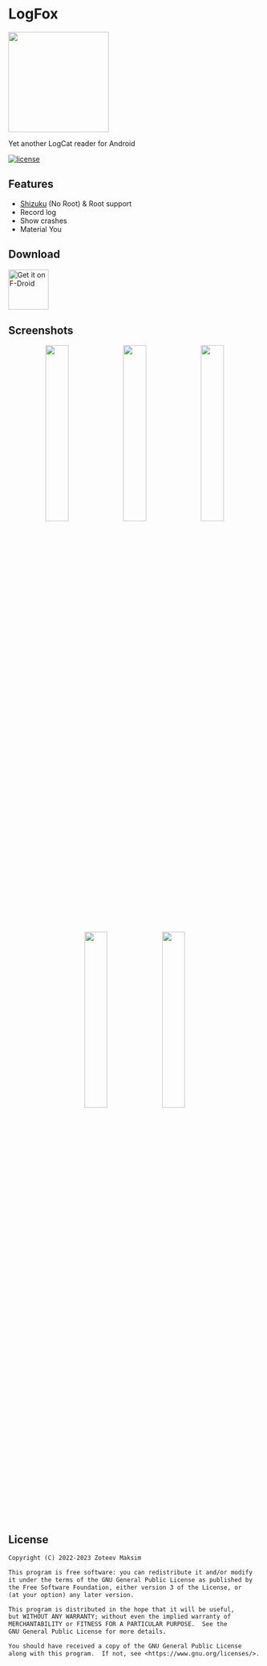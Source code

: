 # LogFox

<img src="./app/src/main/res/mipmap-xxxhdpi/ic_launcher.png" width="200" />

Yet another LogCat reader for Android

[![license](https://img.shields.io/github/license/F0x1d/LogFox)](./LICENSE)

## Features

- [Shizuku](https://shizuku.rikka.app/) (No Root) & Root support
- Record log
- Show crashes
- Material You

## Download

<a href="https://f-droid.org/packages/com.f0x1d.logfox">
    <img src="https://fdroid.gitlab.io/artwork/badge/get-it-on.png"
    alt="Get it on F-Droid"
    height="80">
</a>

## Screenshots

<p align="center">
  <img src="./screenshots/1.png" width="30%" />
  <img src="./screenshots/2.png" width="30%" />
  <img src="./screenshots/3.png" width="30%" />
  <img src="./screenshots/4.png" width="30%" />
  <img src="./screenshots/5.png" width="30%" />
</p>

## License

```txt
Copyright (C) 2022-2023 Zoteev Maksim

This program is free software: you can redistribute it and/or modify
it under the terms of the GNU General Public License as published by
the Free Software Foundation, either version 3 of the License, or
(at your option) any later version.

This program is distributed in the hope that it will be useful,
but WITHOUT ANY WARRANTY; without even the implied warranty of
MERCHANTABILITY or FITNESS FOR A PARTICULAR PURPOSE.  See the
GNU General Public License for more details.

You should have received a copy of the GNU General Public License
along with this program.  If not, see <https://www.gnu.org/licenses/>.
```
